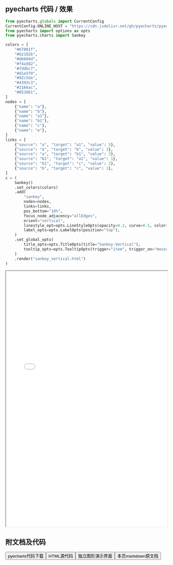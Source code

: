 
## pyecharts 代码 / 效果

```python
from pyecharts.globals import CurrentConfig
CurrentConfig.ONLINE_HOST = "https://cdn.jsdelivr.net/gh/pyecharts/pyecharts-assets@latest/assets/"
from pyecharts import options as opts
from pyecharts.charts import Sankey

colors = [
    "#67001f",
    "#b2182b",
    "#d6604d",
    "#f4a582",
    "#fddbc7",
    "#d1e5f0",
    "#92c5de",
    "#4393c3",
    "#2166ac",
    "#053061",
]
nodes = [
    {"name": "a"},
    {"name": "b"},
    {"name": "a1"},
    {"name": "b1"},
    {"name": "c"},
    {"name": "e"},
]
links = [
    {"source": "a", "target": "a1", "value": 5},
    {"source": "e", "target": "b", "value": 3},
    {"source": "a", "target": "b1", "value": 3},
    {"source": "b1", "target": "a1", "value": 1},
    {"source": "b1", "target": "c", "value": 2},
    {"source": "b", "target": "c", "value": 1},
]
c = (
    Sankey()
    .set_colors(colors)
    .add(
        "sankey",
        nodes=nodes,
        links=links,
        pos_bottom="10%",
        focus_node_adjacency="allEdges",
        orient="vertical",
        linestyle_opt=opts.LineStyleOpts(opacity=0.2, curve=0.5, color="source"),
        label_opts=opts.LabelOpts(position="top"),
    )
    .set_global_opts(
        title_opts=opts.TitleOpts(title="Sankey-Vertical"),
        tooltip_opts=opts.TooltipOpts(trigger="item", trigger_on="mousemove"),
    )
    .render("sankey_vertical.html")
)
```

<iframe width="100%" height="800px" src="/pyecharts/Sankey/sankey_vertical.html"></iframe>

## 附文档及代码

<a href="https://cdn.jsdelivr.net/gh/wfy-belief/python/docs/pyecharts/Sankey/sankey_vertical.py"><button class="mybutton">pyecharts代码下载</button></a><a href="https://cdn.jsdelivr.net/gh/wfy-belief/python/docs/pyecharts/Sankey/sankey_vertical.html"><button class="mybutton">HTML源代码</button></a><a href="https://python.wfyblog.cn/pyecharts/Sankey/sankey_vertical.html"><button class="mybutton">独立图形演示界面</button></a><a href="https://cdn.jsdelivr.net/gh/wfy-belief/python/docs/pyecharts/Sankey/sankey_vertical.md"><button class="mybutton">本页markdown原文档</button></a>